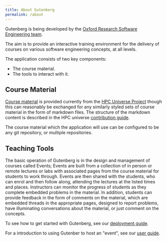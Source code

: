 ```yaml
---
title: About Gutenberg
permalink: /about
---
```


Gutenberg is being developed by the [Oxford Research Software Engineering team](https://www.rse.ox.ac.uk/).

The aim is to provide an interactive training environment for the delivery of courses on various software engineering concepts, at all levels.

The application consists of two key components:

- The course material.
- The tools to interact with it.

## Course Material

[Course material](https://github.com/ICR-RSE-Group/universe-hpc-course-material) is provided currently from the [HPC Universe Project](https://universe-hpc.github.io/) though this can reasonably be exchanged for any similarly styled sets of course material in the form of markdown files.
The structure of the markdown content is described in the HPC universe [contribution guide](https://github.com/ICR-RSE-Group/universe-hpc-course-material/blob/main/CONTRIBUTING.md).

The course material which the application will use can be configured to be any git repository, or multiple repositories.

## Teaching Tools

The basic operation of Gutenberg is in the design and management of courses called Events;
Events are built from a collection of in person or remote lectures or labs with associated pages from the course material for students to work through.
Events are then shared with the students, who can enrol and then follow along, attending the lectures at the listed times and places. Instructors can monitor the progress of students as they complete embedded problems in the material.
In addition, students can provide feedback in the form of comments on the material, which are embedded threads in the appropriate pages, designed to report problems, have illuminating conversations about the material, or just comment on the concepts.

To see how to get started with Gutenberg, see our [deployment guide](/deployment.md).

For a introduction to using Gutenber to host an "event", see our [user guide](guide).
